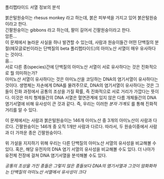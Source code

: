 폴리펩타이드 서열 정보의 분석

붉은털원숭이는 rhesus monkey 라고 하는데, 붉은 피부색을 가지고 있어 붉은털원숭이라고 한다.   
긴팔원숭이는 gibbons 라고 하는데, 팔이 길어서 긴팔원숭이라고 한다.   
암튼...    
이 문제에서 놀라운 사실을 하나 발견할 수 있는데, 사람과 원숭이들간 어떤 단백질의 분절(헤모글로빈이라는 단백질의 beta 폴리펩타이드)의 아미노산 서열이 매우 유사하다는 것이다.   
음...   
서로 다른 종(species)간에 단백질의 아미노산 서열이 서로 유사하다는 것은 진화적으로 뭘 의미하는가?   
아미노산 서열이 유사하다는 것은 아미노산을 코딩하는 DNA의 염기서열이 유사하다는 것이다. 생명체는 자손에게 DNA를 물려주므로, DNA의 염기서열이 유사하다는 것은 그들이 진화 과정에서 공통의 조상을 가질 확률, 즉 진화적으로 서로 거리가 가깝다는 뜻이다. 이것은 마치 형제들간의 DNA 서열은 혈연관계에 있지 않은 다름 개체들간의 DNA 염기서열에 비해 유사성이 큰 것과 같다. 즉, 우리는 이러한 *분자 가계도* 를 통해 진화적 거리를 알 수 있다.     

이 문제에서는 사람과 붉은털원숭이는 146개 아미노산 중 3개의 아미노산이 사람과 다르다. 긴팔원숭이는 146개 중 오직 1개만 사람과 다르다. 따라서, 두 원숭이중에서 사람과 더 가까운 종은 긴팔원숭이다.   

위 가설을 지지하기 위해 우리는 다른 단백질의 아미노산 서열의 유사성을 비교해볼 수 있다. 혹은, 해당 유전자의 DNA 염기 서열의 유사성을 비교해볼 수도 있다. 더 나아가 유전체 전장에 걸쳐 DNA 염기서열을 분석해볼 수도 있다.         

*공통의 조상을 가진 종들은 그렇지 않은 종들보다 DNA의 염기서열과 그것이 암화화하는 단백질의 아미노산 서열에서 유사성이 크다*     
